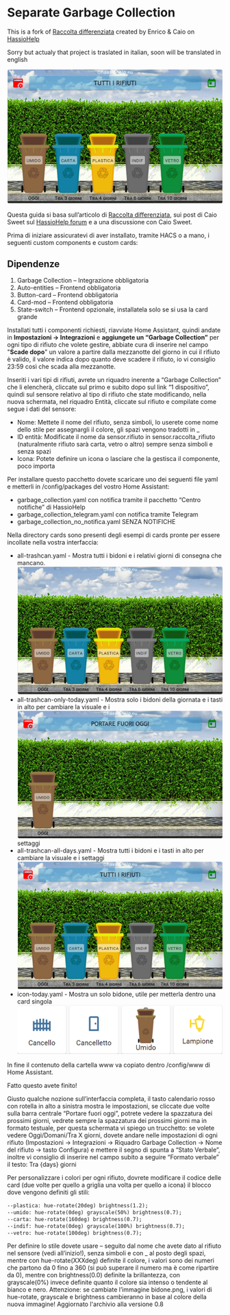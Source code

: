 # Separate Garbage Collection
This is a fork of [Raccolta differenziata](https://hassiohelp.eu/2019/03/17/raccolta-differenziata/) created by Enrico & Caio on [HassioHelp](https://hassiohelp.eu)

Sorry but actualy that project is traslated in italian, soon will be translated in english

![Separate Garbage Collection - Full view](/docs/images/full-view.png)

Questa guida si basa sull’articolo di [Raccolta differenziata](https://hassiohelp.eu/2019/03/17/raccolta-differenziata/), sui post di Caio Sweet sul [HassioHelp forum](https://forum.hassiohelp.eu/d/223-raccolta-differenziata-bisettimanale/132) e a una discussione con Caio Sweet.

Prima di iniziare assicuratevi di aver installato, tramite HACS o a mano, i seguenti custom components e custom cards:

## Dipendenze
1. Garbage Collection – Integrazione obbligatoria
2. Auto-entities – Frontend obbligatoria
3. Button-card – Frontend obbligatoria
4. Card-mod – Frontend obbligatoria
5. State-switch – Frontend opzionale, installatela solo se si usa la card grande

Installati tutti i componenti richiesti, riavviate Home Assistant, quindi andate in **Impostazioni -> Integrazioni** e **aggiungete un “Garbage Collection”** per ogni tipo di rifiuto che volete gestire, abbiate cura di inserire nel campo "**Scade dopo**" un valore a partire dalla mezzanotte del giorno in cui il rifiuto è valido, il valore indica dopo quanto deve scadere il rifiuto, io vi consiglio 23:59 così che scada alla mezzanotte.

Inseriti i vari tipi di rifiuti, avrete un riquadro inerente a “Garbage Collection” che li elencherà, cliccate sul primo e subito dopo sul link “1 dispositivo”, quindi sul sensore relativo al tipo di rifiuto che state modificando, nella nuova schermata, nel riquadro Entità, cliccate sul rifiuto e compilate come segue i dati del sensore:

- Nome: Mettete il nome del rifiuto, senza simboli, lo userete come nome dello stile per assegnargli il colore, gli spazi vengono tradotti in _
- ID entità: Modificate il nome da sensor.rifiuto in sensor.raccolta_rifiuto (naturalmente rifiuto sarà carta, vetro o altro) sempre senza simboli e senza spazi
- Icona: Potete definire un icona o lasciare che la gestisca il componente, poco importa

Per installare questo pacchetto dovete scaricare uno dei seguenti file yaml e metterli in /config/packages del vostro Home Assistant:

- garbage_collection.yaml con notifica tramite il pacchetto “Centro notifiche” di HassioHelp
- garbage_collection_telegram.yaml con notifica tramite Telegram
- garbage_collection_no_notifica.yaml SENZA NOTIFICHE

Nella directory cards sono presenti degli esempi di cards pronte per essere incollate nella vostra interfaccia:
- all-trashcan.yaml - Mostra tutti i bidoni e i relativi giorni di consegna che mancano.
![Example of all-trashcan.yaml's card](/docs/images/all-trashcan.png)
- all-trashcan-only-today.yaml - Mostra solo i bidoni della giornata e i tasti in alto per cambiare la visuale e i ![Example of all-trashcan-only-today.yaml's card](/docs/images/all-trashcan-only-today.png)
settaggi
- all-trashcan-all-days.yaml - Mostra tutti i bidoni e i tasti in alto per cambiare la visuale e i settaggi
![Example of all-trashcan-all-days.yaml's card](/docs/images/all-trashcan-all-days.png)
- icon-today.yaml - Mostra un solo bidone, utile per metterla dentro una card singola
![Example of icon-today.yaml's card](/docs/images/icon-today.png)


In fine il contenuto della cartella www va copiato dentro /config/www di Home Assistant.

Fatto questo avete finito!

Giusto qualche nozione sull’interfaccia completa, il tasto calendario rosso con rotella in alto a sinistra mostra le impostazioni, se cliccate due volte sulla barra centrale “Portare fuori oggi”, potrete vedere la spazzatura dei prossimi giorni, vedrete sempre la spazzatura dei prossimi giorni ma in formato testuale, per questa schermata vi spiego un trucchetto: se volete vedere Oggi/Domani/Tra X giorni, dovete andare nelle impostazioni di ogni rifiuto (Impostazioni -> Integrazioni -> Riquadro Garbage Collection -> Nome del rifiuto -> tasto Configura) e mettere il segno di spunta a “Stato Verbale”, inoltre vi consiglio di inserire nel campo subito a seguire “Formato verbale” il testo: Tra {days} giorni

Per personalizzare i colori per ogni rifiuto, dovrete modificare il codice delle card (due volte per quello a griglia una volta per quello a icona) il blocco dove vengono definiti gli stili:
```
--plastica: hue-rotate(20deg) brightness(1.2);
--umido: hue-rotate(0deg) grayscale(50%) brightness(0.7);
--carta: hue-rotate(160deg) brightness(0.7);
--indif: hue-rotate(0deg) grayscale(100%) brightness(0.7);
--vetro: hue-rotate(100deg) brightness(0.7);
```
Per definire lo stile dovete usare – seguito dal nome che avete dato al rifiuto nel sensore (vedi all’inizio!), senza simboli e con _ al posto degli spazi, mentre con hue-rotate(XXXdeg) definite il colore, i valori sono dei numeri che partono da 0 fino a 360 (si può superare il numero ma è come ripartire da 0), mentre con brightness(0.0) definite la brillantezza, con grayscale(0%) invece definite quanto il colore sia intenso o tendente al bianco e nero.
Attenzione: se cambiate l’immagine bidone.png, i valori di hue-rotate, grayscale e brightness cambieranno in base al colore della nuova immagine!
Aggiornato l'archivio alla versione 0.8

